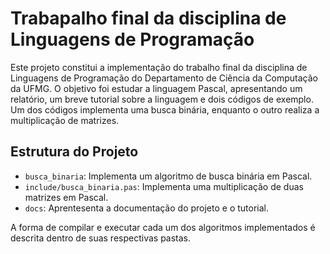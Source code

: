 # Trabapalho final da disciplina de Linguagens de Programação

Este projeto constitui a implementação do trabalho final da disciplina de Linguagens de Programação do Departamento de Ciência da Computação da UFMG. O objetivo foi estudar a linguagem Pascal, apresentando um relatório, um breve tutorial sobre a linguagem e dois códigos de exemplo. Um dos códigos implementa uma busca binária, enquanto o outro realiza a multiplicação de matrizes.


## Estrutura do Projeto

- `busca_binaria`: Implementa um algoritmo de busca binária em Pascal.
- `include/busca_binaria.pas`: Implementa uma multiplicação de duas matrizes em Pascal.
- `docs`: Aprentesenta a documentação do projeto e o tutorial.


A forma de compilar e executar cada um dos algoritmos implementados é descrita dentro de suas respectivas pastas.